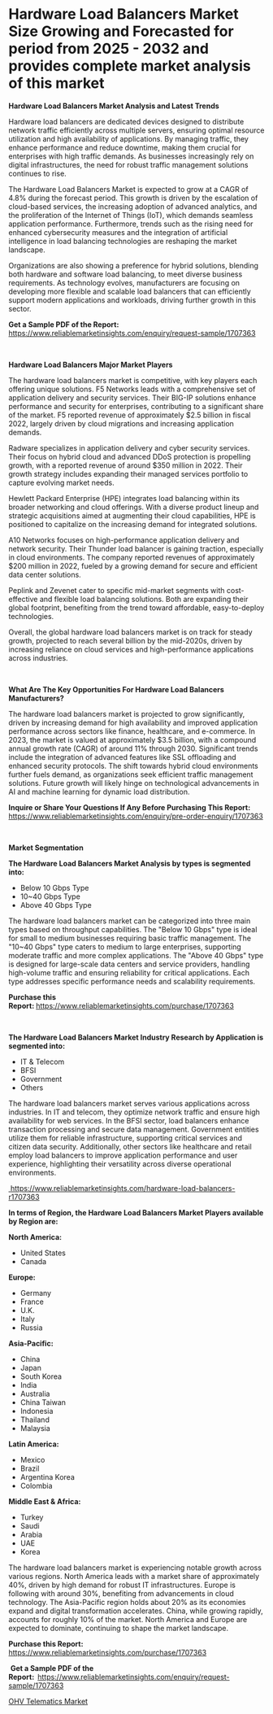 <p><h1>Hardware Load Balancers Market Size Growing and Forecasted for period from 2025 - 2032 and provides complete market analysis of this market</h1></p><p><strong>Hardware Load Balancers Market Analysis and Latest Trends</strong></p>
<p><p>Hardware load balancers are dedicated devices designed to distribute network traffic efficiently across multiple servers, ensuring optimal resource utilization and high availability of applications. By managing traffic, they enhance performance and reduce downtime, making them crucial for enterprises with high traffic demands. As businesses increasingly rely on digital infrastructures, the need for robust traffic management solutions continues to rise.</p><p>The Hardware Load Balancers Market is expected to grow at a CAGR of 4.8% during the forecast period. This growth is driven by the escalation of cloud-based services, the increasing adoption of advanced analytics, and the proliferation of the Internet of Things (IoT), which demands seamless application performance. Furthermore, trends such as the rising need for enhanced cybersecurity measures and the integration of artificial intelligence in load balancing technologies are reshaping the market landscape. </p><p>Organizations are also showing a preference for hybrid solutions, blending both hardware and software load balancing, to meet diverse business requirements. As technology evolves, manufacturers are focusing on developing more flexible and scalable load balancers that can efficiently support modern applications and workloads, driving further growth in this sector.</p></p>
<p><strong>Get a Sample PDF of the Report:&nbsp;</strong> <a href="https://www.reliablemarketinsights.com/enquiry/request-sample/1707363?utm_campaign=3037&utm_medium=2&utm_source=Github&utm_content=ia&utm_term=08042025&utm_id=hardware-load-balancers">https://www.reliablemarketinsights.com/enquiry/request-sample/1707363</a></p>
<p>&nbsp;</p>
<p><strong>Hardware Load Balancers Major Market Players</strong></p>
<p><p>The hardware load balancers market is competitive, with key players each offering unique solutions. F5 Networks leads with a comprehensive set of application delivery and security services. Their BIG-IP solutions enhance performance and security for enterprises, contributing to a significant share of the market. F5 reported revenue of approximately $2.5 billion in fiscal 2022, largely driven by cloud migrations and increasing application demands.</p><p>Radware specializes in application delivery and cyber security services. Their focus on hybrid cloud and advanced DDoS protection is propelling growth, with a reported revenue of around $350 million in 2022. Their growth strategy includes expanding their managed services portfolio to capture evolving market needs.</p><p>Hewlett Packard Enterprise (HPE) integrates load balancing within its broader networking and cloud offerings. With a diverse product lineup and strategic acquisitions aimed at augmenting their cloud capabilities, HPE is positioned to capitalize on the increasing demand for integrated solutions.</p><p>A10 Networks focuses on high-performance application delivery and network security. Their Thunder load balancer is gaining traction, especially in cloud environments. The company reported revenues of approximately $200 million in 2022, fueled by a growing demand for secure and efficient data center solutions.</p><p>Peplink and Zevenet cater to specific mid-market segments with cost-effective and flexible load balancing solutions. Both are expanding their global footprint, benefiting from the trend toward affordable, easy-to-deploy technologies.</p><p>Overall, the global hardware load balancers market is on track for steady growth, projected to reach several billion by the mid-2020s, driven by increasing reliance on cloud services and high-performance applications across industries.</p></p>
<p>&nbsp;</p>
<p><strong>What Are The Key Opportunities For Hardware Load Balancers Manufacturers?</strong></p>
<p><p>The hardware load balancers market is projected to grow significantly, driven by increasing demand for high availability and improved application performance across sectors like finance, healthcare, and e-commerce. In 2023, the market is valued at approximately $3.5 billion, with a compound annual growth rate (CAGR) of around 11% through 2030. Significant trends include the integration of advanced features like SSL offloading and enhanced security protocols. The shift towards hybrid cloud environments further fuels demand, as organizations seek efficient traffic management solutions. Future growth will likely hinge on technological advancements in AI and machine learning for dynamic load distribution.</p></p>
<p><strong>Inquire or Share Your Questions If Any Before Purchasing This Report:</strong> <a href="https://www.reliablemarketinsights.com/enquiry/pre-order-enquiry/1707363?utm_campaign=3037&utm_medium=2&utm_source=Github&utm_content=ia&utm_term=08042025&utm_id=hardware-load-balancers">https://www.reliablemarketinsights.com/enquiry/pre-order-enquiry/1707363</a></p>
<p>&nbsp;</p>
<p><strong>Market Segmentation</strong></p>
<p><strong>The Hardware Load Balancers Market Analysis by types is segmented into:</strong></p>
<p><ul><li>Below 10 Gbps Type</li><li>10~40 Gbps Type</li><li>Above 40 Gbps Type</li></ul></p>
<p><p>The hardware load balancers market can be categorized into three main types based on throughput capabilities. The "Below 10 Gbps" type is ideal for small to medium businesses requiring basic traffic management. The "10~40 Gbps" type caters to medium to large enterprises, supporting moderate traffic and more complex applications. The "Above 40 Gbps" type is designed for large-scale data centers and service providers, handling high-volume traffic and ensuring reliability for critical applications. Each type addresses specific performance needs and scalability requirements.</p></p>
<p><strong>Purchase this Report:&nbsp;</strong><a href="https://www.reliablemarketinsights.com/purchase/1707363?utm_campaign=3037&utm_medium=2&utm_source=Github&utm_content=ia&utm_term=08042025&utm_id=hardware-load-balancers">https://www.reliablemarketinsights.com/purchase/1707363</a></p>
<p>&nbsp;</p>
<p><strong>The Hardware Load Balancers Market Industry Research by Application is segmented into:</strong></p>
<p><ul><li>IT & Telecom</li><li>BFSI</li><li>Government</li><li>Others</li></ul></p>
<p><p>The hardware load balancers market serves various applications across industries. In IT and telecom, they optimize network traffic and ensure high availability for web services. In the BFSI sector, load balancers enhance transaction processing and secure data management. Government entities utilize them for reliable infrastructure, supporting critical services and citizen data security. Additionally, other sectors like healthcare and retail employ load balancers to improve application performance and user experience, highlighting their versatility across diverse operational environments.</p></p>
<p><a href="https://www.reliablemarketinsights.com/hardware-load-balancers-r1707363?utm_campaign=3037&utm_medium=2&utm_source=Github&utm_content=ia&utm_term=08042025&utm_id=hardware-load-balancers">&nbsp;https://www.reliablemarketinsights.com/hardware-load-balancers-r1707363</a></p>
<p><strong>In terms of Region, the Hardware Load Balancers Market Players available by Region are:</strong></p>
<p>
    <p> <strong> North America: </strong>
        <ul>
            <li>United States</li>
            <li>Canada</li>
        </ul>
        </p> 
    <p> <strong> Europe: </strong>
        <ul>
            <li>Germany</li>
            <li>France</li>
            <li>U.K.</li>
            <li>Italy</li>
            <li>Russia</li>
        </ul>
        </p> 
    <p> <strong> Asia-Pacific: </strong>
        <ul>
            <li>China</li>
            <li>Japan</li>
            <li>South Korea</li>
            <li>India</li>
            <li>Australia</li>
            <li>China Taiwan</li>
            <li>Indonesia</li>
            <li>Thailand</li>
            <li>Malaysia</li>
        </ul>
        </p> 
    <p> <strong> Latin America: </strong>
        <ul>
            <li>Mexico</li>
            <li>Brazil</li>
            <li>Argentina Korea</li>
            <li>Colombia</li>
        </ul>
        </p> 
    <p> <strong> Middle East & Africa: </strong>
        <ul>
            <li>Turkey</li>
            <li>Saudi</li>
            <li>Arabia</li>
            <li>UAE</li>
            <li>Korea</li>
        </ul>
    </p>
    </p>
<p><p>The hardware load balancers market is experiencing notable growth across various regions. North America leads with a market share of approximately 40%, driven by high demand for robust IT infrastructures. Europe is following with around 30%, benefiting from advancements in cloud technology. The Asia-Pacific region holds about 20% as its economies expand and digital transformation accelerates. China, while growing rapidly, accounts for roughly 10% of the market. North America and Europe are expected to dominate, continuing to shape the market landscape.</p></p>
<p><strong>Purchase this Report: </strong><a href="https://www.reliablemarketinsights.com/purchase/1707363?utm_campaign=3037&utm_medium=2&utm_source=Github&utm_content=ia&utm_term=08042025&utm_id=hardware-load-balancers">https://www.reliablemarketinsights.com/purchase/1707363</a></p>
<p>&nbsp;<strong>Get a Sample PDF of the Report:&nbsp;&nbsp;</strong><a href="https://www.reliablemarketinsights.com/enquiry/request-sample/1707363?utm_campaign=3037&utm_medium=2&utm_source=Github&utm_content=ia&utm_term=08042025&utm_id=hardware-load-balancers">https://www.reliablemarketinsights.com/enquiry/request-sample/1707363</a></p>
<p><strong></strong></p>
<p><p><a href="https://github.com/saaindosya/Market-Research-Report-List-1/blob/main/ohv-telematics-market.md?utm_campaign=3037&utm_medium=2&utm_source=Github&utm_content=ia&utm_term=08042025&utm_id=hardware-load-balancers">OHV Telematics Market</a></p></p>